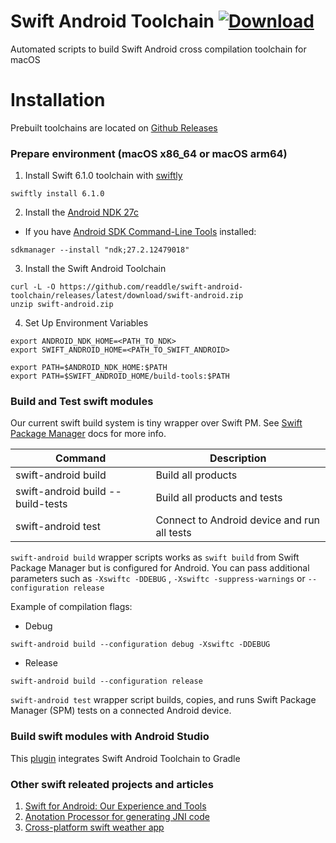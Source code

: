 # Swift Android Toolchain [![Download](https://img.shields.io/github/v/release/readdle/swift-android-toolchain?label=Download)](https://github.com/readdle/swift-android-toolchain/releases/latest)


Automated scripts to build Swift Android cross compilation toolchain for macOS

# Installation
Prebuilt toolchains are located on [Github Releases](https://github.com/readdle/swift-android-toolchain/releases)

### Prepare environment (macOS x86_64 or macOS arm64)

1. Install Swift 6.1.0 toolchain with [swiftly](https://www.swift.org/install/macos/)

```
swiftly install 6.1.0
```

2. Install the [Android NDK 27c](https://developer.android.com/ndk/downloads)
* If you have [Android SDK Command-Line Tools](https://developer.android.com/tools#tools-sdk) installed:
```
sdkmanager --install "ndk;27.2.12479018"
```

3. Install the Swift Android Toolchain
```
curl -L -O https://github.com/readdle/swift-android-toolchain/releases/latest/download/swift-android.zip
unzip swift-android.zip
```

4. Set Up Environment Variables
```
export ANDROID_NDK_HOME=<PATH_TO_NDK> 
export SWIFT_ANDROID_HOME=<PATH_TO_SWIFT_ANDROID>
 
export PATH=$ANDROID_NDK_HOME:$PATH
export PATH=$SWIFT_ANDROID_HOME/build-tools:$PATH
```

### Build and Test swift modules

Our current swift build system is tiny wrapper over Swift PM. See [Swift Package Manager](https://github.com/apple/swift-package-manager/blob/master/Documentation/Usage.md) docs for more info.

| Command                             | Description                  |
|-------------------------------------|------------------------------|
| swift-android build                 | Build all products           |
| swift-android build --build-tests   | Build all products and tests |
| swift-android test                  | Connect to Android device and run all tests |
 
`swift-android build` wrapper scripts works as `swift build` from Swift Package Manager but is configured for Android. You can pass additional parameters such as `-Xswiftc -DDEBUG` , `-Xswiftc -suppress-warnings` or `--configuration release`

Example of compilation flags:
* Debug
```
swift-android build --configuration debug -Xswiftc -DDEBUG
```
* Release
```
swift-android build --configuration release
```

`swift-android test` wrapper script builds, copies, and runs Swift Package Manager (SPM) tests on a connected Android device.
  
### Build swift modules with Android Studio

This [plugin](https://github.com/readdle/swift-android-gradle) integrates Swift Android Toolchain to Gradle

### Other swift releated projects and articles

1. [Swift for Android: Our Experience and Tools](https://readdle.com/blog/swift-for-android-our-experience-and-tools) 
2. [Anotation Processor for generating JNI code](https://github.com/readdle/swift-java-codegen)
3. [Cross-platform swift weather app](https://github.com/andriydruk/swift-weather-app)
